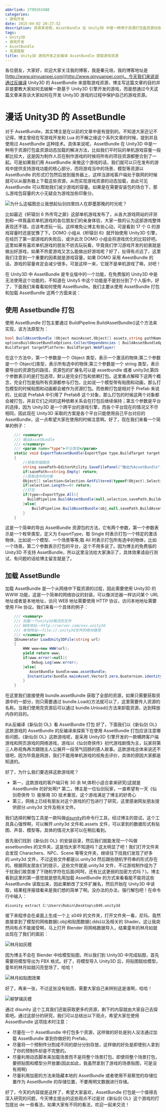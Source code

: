 ```yaml
---
abbrlink: 2799263488
categories:
- 游戏开发
date: 2015-04-02 20:37:52
description: 具体来说呢，AssetBundle 在 Unity3D 中是一种用于资源打包盒资源动态加载的解决方法，比如我们平时玩的单机游戏容量一般都比较大，这是因为制作人员在制作游戏的时候将所有的项目资源都整合到了一起;第五个参数是平台的选择，因为 Unity3D 是一个跨平台的游戏引擎，而各个平台现在的情况又不尽相同，因此现在 Unity3D 采取的方案是各个平台只能使用自己平台对应的 AssetBundle，这一点希望大家在使用的时候注意啊;这是一个简单的导出 AssetBundle 资源包的方法，它有两个参数，第一个参数表示是一个枚举类型，定义为 ExportType，取 Single 时表示打包一个特定的激活物体，比如说一个模型、一个场景等等
tags:
- Unity3D
- 游戏开发
- AssetBundle
- 资源提取
title: Unity3D 游戏开发之反编译 AssetBundle 提取游戏资源
---
```


各位朋友，大家好，欢迎大家关注我的博客，我是秦元培，我的博客地址是[http://www.qinyuanpei.com](http://www.qinyuanpei.com)。今天我们来说说通过反编译 Unity3D 的 AssetBundle 来提取游戏资源，博主写这篇文章的目的并非是要教大家如何去破解一款基于 Unity3D 引擎开发的游戏，而是想通过今天这篇文章来告诉大家如何在开发 Unity3D 游戏的过程中保护自己的游戏资源。

<!--more-->

# 漫话 Unity3D 的 AssetBundle
对于 AssetBundle，其实博主是在以前的文章中是有提到的。不知道大家还记不记得，博主曾经在写游戏开发和 Lua 的不解之缘这个系列文章的时候，提到并且使用过 AssetBundle 这种技术。具体来说呢，AssetBundle 在 Unity3D 中是一种用于资源打包盒资源动态加载的解决方法，比如我们平时玩的单机游戏容量一般都比较大，这是因为制作人员在制作游戏的时候将所有的项目资源都整合到了一起。可是如果我们用 AssetBundle 来做这个游戏的话，我们就可以只在发布的游戏中提供支持游戏功能的核心部分，而将游戏当中的场景、模型等资源以 AssetBundle 的形式打包然后放到服务器上，这样当游戏客户端处于联网的时候就可以从服务器上下载这些资源，从而实现游戏资源的动态加载，由此可见 AssetBundle 可以帮助我们减少游戏的容量。如果是在需要安装包的场合下，那么游戏包容量的大小无疑会为游戏加些印象分。

![为什么这幅图总让我想起仙剑四里四人在即墨那晚的时光呢？](https://ww1.sinaimg.cn/large/4c36074fly1fz05d2nsnpj20rs0fn457.jpg)

比如最近《轩辕剑 6 外传穹之扉》这部单机游戏发布了，从各大游戏网站的评测到和一样我喜欢单机游戏的各位朋友们的亲身体验，大家一致的认为这部游戏整体表现还不错，应该考虑玩一玩。这样难免让博主有些心动，可是看到 17 个 G 的游戏容量时还是犹豫了下。DOMO 小组从《轩辕剑 6》就开始使用 Unity3D 引擎，在经历了第一部游戏的失败后，或许此次 DOMO 小组会将游戏优化的比较好吧。这里如果有喜欢单机游戏的朋友不妨去玩玩看，毕竟我们学习游戏开发的初衷就是做出好游戏，如果不热爱游戏又怎么能做出好游戏呢？好了，扯得有点远了，这里我们注意到一个重要的因素就是游戏容量，如果 DOMO 采用 AeestBundle 的话，游戏的容量肯定会减少很多。可是这样一来，它就不是单机游戏了嘛，对吧！

在 Unity3D 中 AssetBundle 是专业版中的一个功能，在免费版的 Unity3D 中是无法使用这个功能的，不知道在 Unity5 中这个功能是不是划分到了个人版中。好了，下面我们来看看如何使用 AssetBundle。我们主要从使用 AssetBundle 打包和加载 AssetBundle 这两个方面来说：

## 使用 Assetbundle 打包
使用 AssetBundle 打包主要通过 BuildPipeline.BuildAssetBundle()这个方法来实现，该方法原型为：
```C#
bool BuildAssetBundle (Object mainAsset,Object[] assets,string pathName, BuildAssetBundleOptions 
optionsBuildAssetBundleOptions.CollectDependencies | BuildAssetBundleOptions.CompleteAssets,
BuildTarget targetPlatform= BuildTarget.WebPlayer)  
```
在这个方法中，第一个参数是一个 Object 类型，表示一个激活的物体;第二个参数是一个 Object[]类型，表示所有选中的物体;第三个参数是一个 string 类型，表示要导出的资源包的路径，资源包的扩展名可以是 assetbundle 或者 unity3d;第四个参数表示的是打包选项，默认是完全打包和依赖打包。这里重点解释下这两个概念，完全打包是指所有资源都参与打包，比如说一个模型带有贴图和动画，那么打包模型的时候贴图和动画都会被作为资源打包。而依赖打包是相对于 Prefab 来说的，比如说 PrefabA 中引用了 PrefabB 这个对象，那么打包的时候这两个对象都会被打包，并且它们之间的这种依赖关系会在打包后继续保持；第五个参数是平台的选择，因为 Unity3D 是一个跨平台的游戏引擎，而各个平台现在的情况又不尽相同，因此现在 Unity3D 采取的方案是各个平台只能使用自己平台对应的 AssetBundle，这一点希望大家在使用的时候注意啊。好了，现在我们来看一个简单的例子：
```C#
    /// <summary>
    /// 输出AssetBundle
    /// </summary>
    /// <param name="type">平台类型</param>
    static void ExportToAssetBundle(ExportType type,BuildTarget target)
    {
        //获取存储路径
        string savePath=EditorUtility.SaveFilePanel("输出为AssetBundle","","New Resource","unity3d");
        if(savePath==string.Empty) return;
        //获取选中的对象
        Object[] selection=Selection.GetFiltered(typeof(Object),SelectionMode.DeepAssets);
        if(selection.Length==0) return;
        //打包
        if(type==ExportType.All){
          BuildPipeline.BuildAssetBundle(null,selection,savePath,BuildAssetBundleOptions.CollectDependencies,target);
        }else{
            BuildPipeline.BuildAssetBundle(obj,null,savePath,BuildAssetBundleOptions.CollectDependencies,target);
        }
    }
```
这是一个简单的导出 AssetBundle 资源包的方法，它有两个参数，第一个参数表示是一个枚举类型，定义为 ExportType，取 Single 时表示打包一个特定的激活物体，比如说一个模型、一个场景等等;取 All 时表示打包所有选中的物体，比如一个场景。第二个参数表示打包的平台，这个不用多说了。因为博主的免费版的 Unity3D 不支持 AssetBundle，所以这里没法给大家演示了，具体效果请自行测试，有问题的话给博主留言就是了。

## 加载 AssetBundle
加载 AssetBundle 是一个从网络中下载资源的过程，因此需要使用 Unity3D 的 WWW 功能，这是一个简单的网络协议的封装，可以像浏览器一样访问某个 URL 地址或者是本地地址，访问 WEB 地址需要使用 HTTP 协议，访问本地地址需要使用 File 协议。我们来看一个具体的例子：
```C#
    /// <summary>
    /// 加载一个unity3d格式的文件
    /// WEB地址——http://server.com/xxx.unity3d
    /// 本地地址——file://.unity3d文件的绝对路径
    /// </summary>
    IEnumerator LoadUnity3DFile(string url)
    {
        WWW www=new WWW(url);
        yield return www;
        if(www.error!=null){
            Debug.Log(www.error);
        }else{
           AssetBundle bundle=www.assetBundle;
          Instantiate(bundle.mainAsset,Vector3.zero,Quaternion.identity);
        }
    }
```
在这里我们直接使用 bundle.assetBundle 获取了全部的资源，如果只需要获取资源中的一部分，则只需要通过 bundle.Load()方法就可以了，这里需要传入资源的名称。当我们使用完资源后可以通过 bundle.Unload()方法来卸载资源，达到释放内存的目的。

#从反编译《新仙剑 OL》看 AssetBundle 打包
好了，下面我们以《新仙剑 OL》这款游戏的 AssetBundle 的反编译来探索下在使用 AssetBundle 打包应该注意哪些问题。《新仙剑 OL》这款游戏呢，是采用 Unity3D 引擎开发的一款横跨客户端游戏和网页游戏的网络游戏，游戏以《仙剑奇侠传》初代游戏剧情为主，玩家将第三人称视角再次跟随主人公展开一段荡气回肠的感人故事。这款游戏总体来说还不错吧，因为毕竟是网游，我们不能用单机游戏的视角去评价，具体的原因大家都是知道的。

好了，为什么我们要选择这款游戏呢？
* 第一，这款游戏的客户端只有 30 余 M,体积小适合拿来研究(这就是 AssetBundle 的好处啊)* 第二，博主是一位仙剑玩家，一直希望有一天《仙剑奇侠传 1》能够用 3D 技术重现，这个游戏满足了博主的好奇心
* 第三，网络上已经有朋友对这个游戏的打包进行了研究，这里感谢网友朋友提供部分.unity3d 文件及相关文件。

我们选择的解包工具是一款叫做[disunity](https://github.com/ata4/disunity)的命令行工具，经过博主的尝试，这个工具真心强悍啊，可以解开.unity3d 文件和.assets 文件，可以拿到的数据形式有贴图、声音、模型等。具体的情况大家可以在稍后看到。

首先我们找到《新仙剑 OL》的安装目录，然后我们就能发现一个叫做 assetbundles 的文件夹，这是怕大家不知道吗？这太明显了吧！我们打开文件夹会发现 Charachers、NPC、Scene 等等文件夹，继续往下找我们发现了好多的.unity3d 文件，不过这些文件都是以.unity3d 然后跟些随机字符串的形式存在的。根据网友朋友们的提示，这些文件就是.unity3d 文件，不过游戏制作组为了干扰我们故意接了下随机字符在后面(呵呵，还有比这更弱的加密方式吗？)。博主看到这里的第一感觉就是想先用加载 AssetBundle 的方式来看看能不能将这些 AssetBundle 读取出来，因此果断改了文件扩展名，然后开始在 Unity3D 中读取，结果程序报错看来是我们想的简单了啊。没办法的办法，强行解包吧！在命令行中输入：
```Sheel
disunity extract C:\Users\Robin\Desktop\s049.unity3d
```
接下来程序会在桌面上生成一个上 s049 的文件夹，打开文件夹一看，尼玛，竟然直接拿到了模型的网格数据(.obj)和贴图数据(.dds)以及相关的 Shader。这让我突然间有点不能接受啊，马上打开 Blender 将网格数据导入，结果童年的林月如就出现在了我们的面前：

![林月如灰模](https://ww1.sinaimg.cn/large/4c36074fly1fz01ykrzepj20l70dpwfe.jpg)

因为博主不会在 Blender 中给模型贴图，所以我们到 Unity3D 中完成贴图，首先需要将模型导出为 FBX 格式。好了，将模型导入 Unity3D 后，将贴图赋给模型，童年的林月如就闪亮登场了，哈哈！

![林月如贴图效果](https://ww1.sinaimg.cn/large/4c36074fly1fyzcuaxphej20k10h70vr.jpg)

好了，再来一张，不过这张没有贴图，需要大家自己来辨别这是谁啊，哈哈！

![柳梦璃灰模](https://ww1.sinaimg.cn/large/4c36074fly1fyzcu53oytj20hj0fdmyd.jpg)

通过 disunity 这个工具我们还能获取更多的资源，剩下的内容就由大家自己去探索吧。通过这部分的研究，我们可以总结出以下观点，希望大家在使用 AsssetBundle 这项技术时注意：
* 尽量在一个 AssetBundle 中打包多个资源，这样做的好处是别人没法通过加载 AssetBundle 拿到你做好的 Prefab。
* 尽量将一个预制件分割成不同的部分分别存放，这样做的好处是即使别人拿到了你的预制件却是不完整的。
* 尽量利用动态脚本来加载场景而不是将整个场景打包，即使将整个场景打包，要把贴图和模型分开放置(因此如此，我虽然拿到了游戏的场景贴图，可是没有用啊)
* 尽量利用加密的方法来隐藏本地的 AssetBundle 或者使用不易察觉的存储位置作为 AssetBundle 的存储位置，不要用明文数据进行存储。

好了，今天的内容就是这样了，希望大家喜欢，AssetBundle 打包是一个值得去深入研究的问题，今天博主提出的这些观点不过是对《新仙剑 OL》这个游戏的打包提出 de 一些看法，如果大家有不同的看法，欢迎一起来交流！